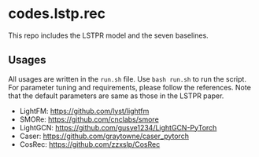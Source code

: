 # codes.lstp.rec
This repo includes the LSTPR model and the seven baselines.
## Usages
All usages are written in the ```run.sh``` file. Use ```bash run.sh``` to run the script.
For parameter tuning and requirements, please follow the references. Note that the default parameters are same as those in the LSTPR paper.
- LightFM: https://github.com/lyst/lightfm
- SMORe: https://github.com/cnclabs/smore
- LightGCN: https://github.com/gusye1234/LightGCN-PyTorch
- Caser: https://github.com/graytowne/caser_pytorch
- CosRec: https://github.com/zzxslp/CosRec
